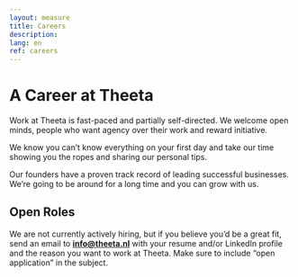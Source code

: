 ```yaml
---
layout: measure
title: Careers
description: 
lang: en
ref: careers
---
```


# A Career at Theeta

Work at Theeta is fast-paced and partially self-directed. We welcome open minds, people who want agency over their work and reward initiative.

We know you can’t know everything on your first day and take our time showing you the ropes and sharing our personal tips.

Our founders have a proven track record of leading successful businesses. We’re going to be around for a long time and you can grow with us.


## Open Roles

We are not currently actively hiring, but if you believe you’d be a great fit, send an email to **[info@theeta.nl](mailto:info@theeta.nl)** with your resume and/or LinkedIn profile and the reason you want to work at Theeta. Make sure to include “open application” in the subject.